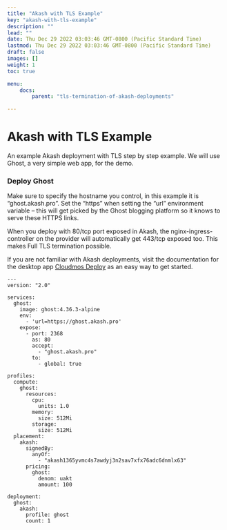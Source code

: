 ```yaml
---
title: "Akash with TLS Example"
key: "akash-with-tls-example"
description: ""
lead: ""
date: Thu Dec 29 2022 03:03:46 GMT-0800 (Pacific Standard Time)
lastmod: Thu Dec 29 2022 03:03:46 GMT-0800 (Pacific Standard Time)
draft: false
images: []
weight: 1
toc: true

menu:
    docs:
        parent: "tls-termination-of-akash-deployments"

---
```

Akash with TLS Example
======================

An example Akash deployment with TLS step by step example. We will use Ghost, a very simple web app, for the demo.

### **Deploy Ghost**

Make sure to specify the hostname you control, in this example it is “ghost.akash.pro”. Set the “https” when setting the “url” environment variable – this will get picked by the Ghost blogging platform so it knows to serve these HTTPS links.

When you deploy with 80/tcp port exposed in Akash, the nginx-ingress-controller on the provider will automatically get 443/tcp exposed too. This makes Full TLS termination possible.

If you are not familiar with Akash deployments, visit the documentation for the desktop app [Cloudmos Deploy](https://docs.akash.network/guides/deploy) as an easy way to get started.

    ---
    version: "2.0"
    
    services:
      ghost:
        image: ghost:4.36.3-alpine
        env:
          - 'url=https://ghost.akash.pro'
        expose:
          - port: 2368
            as: 80
            accept:
              - "ghost.akash.pro"
            to:
              - global: true
    
    profiles:
      compute:
        ghost:
          resources:
            cpu:
              units: 1.0
            memory:
              size: 512Mi
            storage:
              size: 512Mi
      placement:
        akash:
          signedBy:
            anyOf:
              - "akash1365yvmc4s7awdyj3n2sav7xfx76adc6dnmlx63"
          pricing:
            ghost:
              denom: uakt
              amount: 100
    
    deployment:
      ghost:
        akash:
          profile: ghost
          count: 1